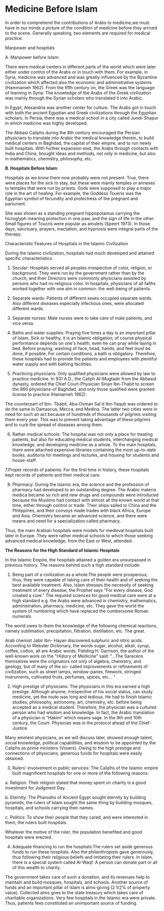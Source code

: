Medicine Before Islam
=====================

In order to comprehend the contributions of Arabs to medicine,we must
have in our minds a picture of the condition of medicine before they
arrived to the scene. Generally speaking, two elements are required for
medical practice:

Manpower and hospitals

A. Manpower before Islam:

There were medical centers in different parts of the world which were
later either under control of the Arabs or in touch with them. For
example, in Syria, medicine was advanced and was greatly influenced by
the Byzantine civilization which affected also the economic and
administrative systems (Hammameh 1962). From the fifth century on, the
Greek was the language of learning in Syria. The knowledge of the Arabs
of the Greek civilization was mainly through the Syrian scholars who
translated it into Arabic.

In Egypt, Alexandria was another center for culture. The Arabs got in
touch with both the ancient Egyptian and Greek civilizations through the
Egyptian scholars. In Persia, there was a medical school in a city
called Jundi-Shapur in which medicine was highly developed.

The Abbasi Caliphs during the 8th century encouraged the Persian
physicians to translate into Arabic the medical knowledge therein, to
build medical centers in Baghdad, the capital of their empire, and to
run newly built hospitals. With further expansion east, the Arabs
through contacts with India and China, brought ideas and methods, not
only in medicine, but also in mathematics, chemistry, philosophy, etc.

**B. Hospitals Before Islam:**

Hospitals as we know them now probably were not present. True, there
were places for the sick to stay, but these were mainly temples or
annexes to temples that were run by priests. Gods were supposed to play
a major role in the art of healing. For example, the Goddess Toueris was
the Egyptian symbol of fecundity and protectress of the pregnant and
parturient.

She was shown as a standing pregnant hippopotamus carrying the
hicroglyph meaning protection in one paw, and the sign of life in the
other. Small figures of Toucris were popular as amulets (Speert 1973).
In those days, sanctuary, prayers, inactation, and hypnosis were
integral parts of the therapy.

Characteristic Features of Hospitals in the Islamic Civilization

During the Islamic civilization, hospitals had much developed and
attained specific characteristics:

1. Secular: Hospitals served all peoples irrespective of color,
religion, or background. They were run by the government rather than by
the church, and their Directors were commonly physicians assisted by
persons who had no religious color. In hospitals, physicians of all
faiths worked together with one aim in common: the well-being of
patients.

2. Separate wards: Patients of different sexes occupied separate wards.
Also different diseases especially infectious ones, were allocated
different wards.

3. Separate nurses: Male nurses were to take care of male patients, and
vice versa.

4. Baths and water supplies: Praying five times a day is an important
pillar of Islam. Sick or healthy, it is an Islamic obligation; of course
physical performance depends on one's health, even he can pray while
laying in bed. Before praying, washing of face, head, hands, and feet
must be done, if possible. For certain conditions, a bath is obligatory.
Therefore, these hospitals had to provide the patients and employees
with plentiful water supply and with bathing facilities.

5. Practicing physicians: Only qualified physicians were allowed by law
to practice medicine. In 931 A.D., the Caliph Al-Mugtadir from the
Abbasid dynasty, ordered the Chief Court-Physician Sinan Ibn-Thabit to
screen the 860 physicians-of Baghdad, and only those qualified were
granted license to practice (Hamarneh 1962).

The counterpart of Ibn- Tbabit, Abu-Osman Sai'd Ibn-Yaqub was ordered
to do the same in Damascus, Mecca, and Medina. The latter two cities
were in need for such an act because of hundreds of thousands of
pilgrims visiting them every year. This was to prevent taking advantage
of these pilgrims and to curb the spread of diseases among them.

6. Rather medical schools: The hospital was not only a place for
treating patients, but also for educating medical students,
interchanging medical knowledge, and developing medicine as a whole. To
the main hospitals, there were attached expensive libraries containing
the most up-to-date books, auditoria for meetings and lectures, and
housing for students and house-staff.

7.Proper records of patients: For the first time in history, these
hospitals kept records of patients and their medical care.

8. Pharmacy: During the Islamic era, the science and the profession of
pharmacy had developed to an outstanding degree. The Arabic materia
medica became so rich and new drugs and compounds were introduced
because the Muslims had contact with almost all the known world at that
time, either through control or trade. Their ships sailed to China and
the Philippines, and their convoys made trades with black Africa, Europe
and Asia. Chemistry became an advanced science, and there were means and
need for a specialization called pharmacy.

Thus, the main Arabian hospitals were models for medieval hospitals
built later in Europe. They were rather medical schools to which those
seeking advanced medical knowledge, from the East or West, attended.

**The Reasons for the High Standard of Islamic Hospitals**

In the Islamic Empire, the hospitals attained a golden era unsurpassed
in previous history. The reasons behind such a high standard include:

1. Being part of a civilization as a whole:The people were prosperous;
thus, they were capable of taking care of their health and of seeking
the best available treatment. Also, lslam stresses the necessity of
seeking treatment of every disease; the Prophet says "For every disease,
God created a cure." The required sciences for good medical care were at
a high standard e.g. the Arabs were advanced in chemistry, mathematics,
administration, pharmacy, medicine, etc. They gave the world the system
of numbering which have replaced the cumbersome Roman numerals.

The world owes to them the knowledge of the following chemical
reactions, namely sublimation, precipitation, filtration, distillation,
etc. The great.

Arab chemist Jabir Ibn- Hayan discovered sulphuric and nitric acids.
According to Webster Dictionary, the words sugar, alcohol, alkali,
syrup, coffee, cotton, all are Arabic words. Fielding H. Garrison, the
author of the well-known work on the "History of Medicine" said: "...The
Saracens themselves were the originators not only of algebra, chemistry,
and geology, but of many of the so- called improvements or refinements
of civilization, such as street lamps, window-panes, firework, stringed
instruments, cultivated fruits, perfumes, spices, etc... "

2. High prestige of physicians: The physicians in this era earned a
high prestige. Although anyone, irrespective of his social status, can
study medicine, yet the route was long and tedious. He had to finish
Islamic studies, philosophy, astronomy, art, chemistry, etc. before
being accepted as a medical student. Therefore, the physician was a
cultured person who had wisdom and knowledge. In fact, the Arabic
translation of a physician is "Hakim" which means sage. In the 9th and
10th century, the Court- Physician was in the protocol ahead of the
Chief-Justice.

Many eminent physicians, as we will discuss later, showed enough
talent, social knowledge, political capabilities, and wisdom to be
appointed by the Caliphs as prime ministers (Visiers). Owing to the high
prestige and connections of physicians, generous funds for hospitals
were easily obtained.

3. Rulers' involvement in public services: The Caliphs of the Islamic
empire built magnificent hospitals for one or more of the following
reasons:

a. Religion: Their religion stated that money spent on charity is a
good investment for Judgment Day.

b. Eternity: The Pharoahs of Ancient Egypt sought eternity by building
pyramids, the rulers of Islam sought the same thing by building mosques,
hospitals, and schools carrying their names.

c. Politics: To show their people that they cared, and were interested
in them, the rulers built hospitals.

Whatever the motive of the ruler, the population benefited and good
hospitals were erected.

4. Adequate financing to run the hospitals:The rulers set aside
generous funds to run these hospitals. Also the philanthropists gave
generously, thus following their religious beliefs and imitating their
rulers. In Islam, there is a special system called Al-Waqf. A person can
donate part or all of this wealth to charity.

The government takes care of such a donation, and its revenues help to
maintain and build mosques, hospitals, and schools. Another source of
funds and an important pillar of Islam is alms-giving (2 1/2% of
property value). Collected alms goes to the state treasury which takes
care of charitable organizations. Very few hospitals in the Islamic era
were private. Thus, patients fees constituted an unimportant source of
funding.


